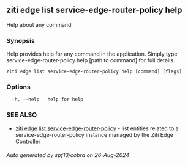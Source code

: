 ## ziti edge list service-edge-router-policy help

Help about any command

### Synopsis

Help provides help for any command in the application.
Simply type service-edge-router-policy help [path to command] for full details.

```
ziti edge list service-edge-router-policy help [command] [flags]
```

### Options

```
  -h, --help   help for help
```

### SEE ALSO

* [ziti edge list service-edge-router-policy](../service-edge-router-policy.md)	 - list entities related to a service-edge-router-policy instance managed by the Ziti Edge Controller

###### Auto generated by spf13/cobra on 26-Aug-2024
